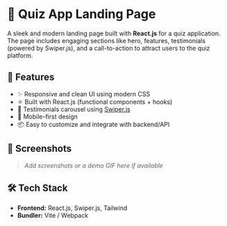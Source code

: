 # 🧠 Quiz App Landing Page

A sleek and modern landing page built with **React.js** for a quiz application. The page includes engaging sections like hero, features, testimonials (powered by Swiper.js), and a call-to-action to attract users to the quiz platform.

## 🚀 Features

- ✨ Responsive and clean UI using modern CSS
- ⚛️ Built with React.js (functional components + hooks)
- 🧩 Testimonials carousel using [Swiper.js](https://swiperjs.com/)
- 📱 Mobile-first design
- 📦 Easy to customize and integrate with backend/API

## 📸 Screenshots

> _Add screenshots or a demo GIF here if available_

## 🛠️ Tech Stack

- **Frontend:** React.js, Swiper.js, Tailwind
- **Bundler:** Vite / Webpack 




